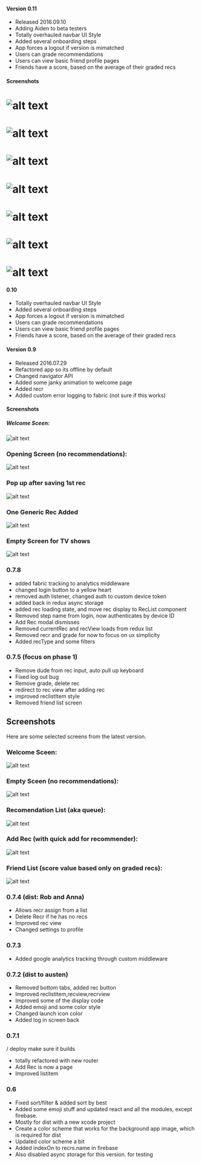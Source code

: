 #### Version 0.11
- Released 2016.09.10
- Adding Aiden to beta testers
- Totally overhauled navbar UI Style
- Added several onboarding steps
- App forces a logout if version is mimatched
- Users can grade recommendations
- Users can view basic friend profile pages
- Friends have a score, based on the average of their graded recs

#### Screenshots

# ![alt text][welcome1]
# ![alt text][empty1]
# ![alt text][add1]
# ![alt text][popup1]
# ![alt text][list1]
# ![alt text][rec1]
# ![alt text][recr1]

[welcome1]: https://i.imgur.com/ZGOxN3A.png "Welcome Screen"
[empty1]: https://i.imgur.com/M19oiwt.png "Empty Screen"
[add1]: https://i.imgur.com/FrpA1P0.png "Add Rec"
[popup1]: https://i.imgur.com/xCWU6XS.png "Popup"
[list1]: https://i.imgur.com/3qlhbHF.png "Rec List"
[rec1]: https://i.imgur.com/FEwOGvG.png "Rec View"
[recr1]: https://i.imgur.com/dfDGREm.png "Recr View"

#### 0.10
- Totally overhauled navbar UI Style
- Added several onboarding steps
- App forces a logout if version is mimatched
- Users can grade recommendations
- Users can view basic friend profile pages
- Friends have a score, based on the average of their graded recs

#### Version 0.9
- Released 2016.07.29
- Refactored app so its offline by default
- Changed navigator API
- Added some janky animation to welcome page
- Added recr
- Added custom error logging to fabric (not sure if this works)

#### Screenshots

##### Welcome Sceen:
![alt text][welcome2]
### Opening Screen (no recommendations):
![alt text][empty2]
### Pop up after saving 1st rec
![alt text][first popup]
### One Generic Rec Added
![alt text][rec added]
### Empty Screen for TV shows
![alt text][empty tv list]

[welcome2]: https://i.imgur.com/QxLSRpB.png "Welcome Screen"
[empty2]: https://i.imgur.com/tcSGj5s.png "Empty Screen"
[first popup]: https://i.imgur.com/w8kfeiL.png "Popup"
[list]: https://i.imgur.com/bTAd5Ib.png "Rec List"
[rec added]: https://i.imgur.com/8DaqHMH.png "Rec Added"
[empty tv list]: https://i.imgur.com/nmfn4vo.png "Empty List"


### 0.7.8
 - added fabric tracking to analytics middleware
 - changed login button to a yellow heart
 - removed auth listener, changed auth to custom device token
 - added back in redux async storage
 - added rec loading state, and move rec display to RecList component
 - Removed step name from login, now authenticates by device ID
 - Add Rec modal dismisses
 - Removed currentRec and recView loads from redux list
 - Removed recr and grade for now to focus on ux simplicity
 - Added recType and some filters

### 0.7.5 (focus on phase 1)
 - Remove dude from rec input, auto pull up keyboard
 - Fixed log out bug
 - Remove grade, delete rec
 - redirect to rec view after adding rec
 - improved reclistItem style
 - Removed friend list screen

 ## Screenshots
Here are some selected screens from the latest version.
### Welcome Sceen:
![alt text][welcome3]

### Empty Sceen (no recommendations):
![alt text][empty3]

### Recomendation List (aka queue):
![alt text][list]

### Add Rec (with quick add for recommender):
![alt text][add rec]

### Friend List (score value based only on graded recs):
![alt text][friend list]

[welcome3]: https://i.imgur.com/0rM849v.png "Welcome Screen"
[empty3]: https://i.imgur.com/ONu91qL.png "Empty Screen"
[list]: https://i.imgur.com/bTAd5Ib.png "Rec List"
[add rec]: https://i.imgur.com/Rey2jLN.png "Rec Add"
[friend list]: https://i.imgur.com/nelxzjt.png "Friend List"


### 0.7.4 (dist: Rob and Anna)
 - Allows recr assign from a list
 - Delete Recr if he has no recs
 - Improved rec view
 - Changed settings to profile

### 0.7.3
 - Added google analytics tracking through custom middleware


### 0.7.2 (dist to austen)
 - Removed bottom tabs, added rec button
 - Improved reclistitem,recview,recrview
 - Improved some of the display code
 - Added emoji and some color style
 - Changed launch icon color
 - Added log in screen back

### 0.7.1
 / deploy make sure it builds
 - totally refactored with new router
 - Add Rec is now a page
 - Improved listitem


### 0.6
 - Fixed sort/filter & added sort by best
 - Added some emoji stuff and updated react and all the modules, except firebase.
 - Mostly for dist with a new xcode project
 - Create a color scheme that works for the background app image, which is required for dist
 - Updated color scheme a bit
 - Added indexOn to recrs.name in firebase
 - Also disabled async storage for this version. for testing
